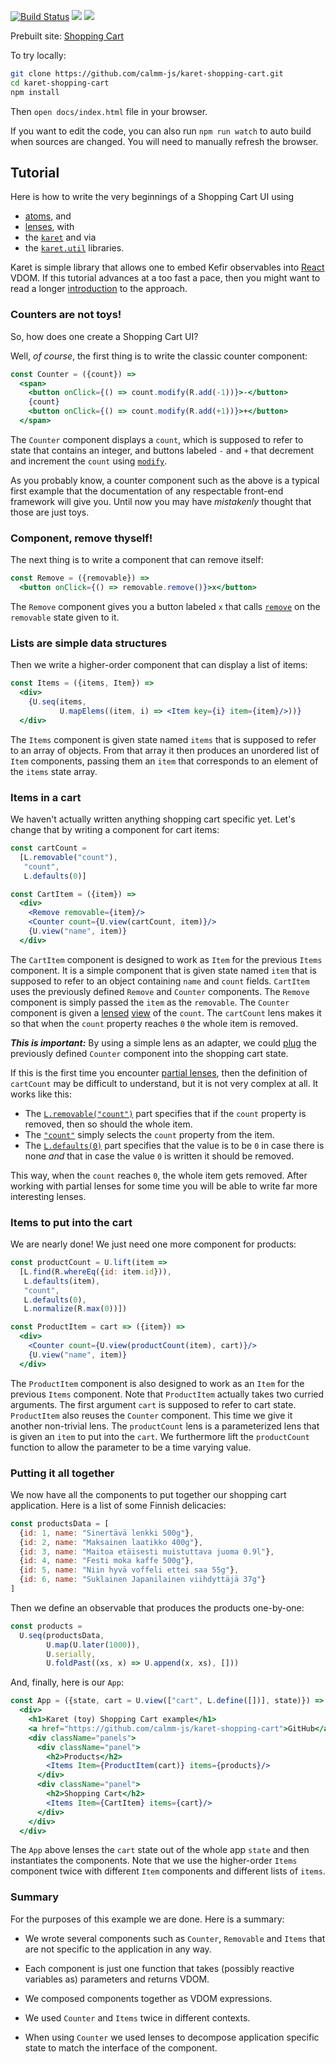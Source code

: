 [![Build Status](https://travis-ci.org/calmm-js/karet-shopping-cart.svg?branch=master)](https://travis-ci.org/calmm-js/karet-shopping-cart) [![](https://david-dm.org/calmm-js/karet-shopping-cart.svg)](https://david-dm.org/calmm-js/karet-shopping-cart) [![](https://david-dm.org/calmm-js/karet-shopping-cart/dev-status.svg)](https://david-dm.org/calmm-js/karet-shopping-cart?type=dev)

Prebuilt site: [Shopping Cart](http://calmm-js.github.io/karet-shopping-cart/)

To try locally:

```bash
git clone https://github.com/calmm-js/karet-shopping-cart.git
cd karet-shopping-cart
npm install
```

Then `open docs/index.html` file in your browser.

If you want to edit the code, you can also run `npm run watch` to auto build
when sources are changed.  You will need to manually refresh the browser.

## Tutorial

Here is how to write the very beginnings of a Shopping Cart UI using
* [atoms](https://github.com/calmm-js/kefir.atom), and
* [lenses](https://github.com/calmm-js/partial.lenses), with
* the [`karet`](https://github.com/calmm-js/karet) and via
* the [`karet.util`](https://github.com/calmm-js/karet.util) libraries.

Karet is simple library that allows one to embed Kefir observables
into [React](https://facebook.github.io/react/) VDOM.  If this tutorial advances
at a too fast a pace, then you might want to read a
longer
[introduction](https://github.com/calmm-js/documentation/blob/master/introduction-to-calmm.md) to
the approach.

### Counters are not toys!

So, how does one create a Shopping Cart UI?

Well, *of course*, the first thing is to write the classic counter component:

```jsx
const Counter = ({count}) =>
  <span>
    <button onClick={() => count.modify(R.add(-1))}>-</button>
    {count}
    <button onClick={() => count.modify(R.add(+1))}>+</button>
  </span>
```

The `Counter` component displays a `count`, which is supposed to refer to state
that contains an integer, and buttons labeled `-` and `+` that decrement and
increment the `count` using [`modify`](#modify).

As you probably know, a counter component such as the above is a typical first
example that the documentation of any respectable front-end framework will give
you.  Until now you may have *mistakenly* thought that those are just toys.

### Component, remove thyself!

The next thing is to write a component that can remove itself:

```jsx
const Remove = ({removable}) =>
  <button onClick={() => removable.remove()}>x</button>
```

The `Remove` component gives you a button labeled `x` that
calls [`remove`](#remove) on the `removable` state given to it.

### Lists are simple data structures

Then we write a higher-order component that can display a list of items:

```jsx
const Items = ({items, Item}) =>
  <div>
    {U.seq(items,
           U.mapElems((item, i) => <Item key={i} item={item}/>))}
  </div>
```

The `Items` component is given state named `items` that is supposed to refer to
an array of objects.  From that array it then produces an unordered list of
`Item` components, passing them an `item` that corresponds to an element of the
`items` state array.

### Items in a cart

We haven't actually written anything shopping cart specific yet.  Let's change
that by writing a component for cart items:

```jsx
const cartCount =
  [L.removable("count"),
   "count",
   L.defaults(0)]

const CartItem = ({item}) =>
  <div>
    <Remove removable={item}/>
    <Counter count={U.view(cartCount, item)}/>
    {U.view("name", item)}
  </div>
```

The `CartItem` component is designed to work as `Item` for the previous `Items`
component.  It is a simple component that is given state named `item` that is
supposed to refer to an object containing `name` and `count` fields.  `CartItem`
uses the previously defined `Remove` and `Counter` components.  The `Remove`
component is simply passed the `item` as the `removable`.  The `Counter`
component is given
a [lensed](https://github.com/calmm-js/partial.lenses) [view](#view) of the
`count`.  The `cartCount` lens makes it so that when the `count` property
reaches `0` the whole item is removed.

**_This is important:_** By using a simple lens as an adapter, we
could
[plug](https://github.com/calmm-js/documentation/blob/master/introduction-to-calmm.md#imagine) the
previously defined `Counter` component into the shopping cart state.

If this is the first time you
encounter [partial lenses](https://github.com/calmm-js/partial.lenses), then the
definition of `cartCount` may be difficult to understand, but it is not very
complex at all.  It works like this:

* The
  [`L.removable("count")`](https://github.com/calmm-js/partial.lenses#L-removable) part
  specifies that if the `count` property is removed, then so should the whole
  item.
* The [`"count"`](https://github.com/calmm-js/partial.lenses#L-prop) simply
  selects the `count` property from the item.
* The [`L.defaults(0)`](https://github.com/calmm-js/partial.lenses#L-defaults)
  part specifies that the value is to be `0` in case there is none *and* that in
  case the value `0` is written it should be removed.

This way, when the `count` reaches `0`, the whole item gets removed.  After
working with partial lenses for some time you will be able to write far more
interesting lenses.

### Items to put into the cart

We are nearly done!  We just need one more component for products:

```jsx
const productCount = U.lift(item =>
  [L.find(R.whereEq({id: item.id})),
   L.defaults(item),
   "count",
   L.defaults(0),
   L.normalize(R.max(0))])

const ProductItem = cart => ({item}) =>
  <div>
    <Counter count={U.view(productCount(item), cart)}/>
    {U.view("name", item)}
  </div>
```

The `ProductItem` component is also designed to work as an `Item` for the
previous `Items` component.  Note that `ProductItem` actually takes two curried
arguments.  The first argument `cart` is supposed to refer to cart state.
`ProductItem` also reuses the `Counter` component.  This time we give it another
non-trivial lens.  The `productCount` lens is a parameterized lens that is given
an `item` to put into the `cart`.  We furthermore lift the `productCount`
function to allow the parameter to be a time varying value.

### Putting it all together

We now have all the components to put together our shopping cart application.
Here is a list of some Finnish delicacies:

```jsx
const productsData = [
  {id: 1, name: "Sinertävä lenkki 500g"},
  {id: 2, name: "Maksainen laatikko 400g"},
  {id: 3, name: "Maitoa etäisesti muistuttava juoma 0.9l"},
  {id: 4, name: "Festi moka kaffe 500g"},
  {id: 5, name: "Niin hyvä voffeli ettei saa 55g"},
  {id: 6, name: "Suklainen Japanilainen viihdyttäjä 37g"}
]
```

Then we define an observable that produces the products one-by-one:

```js
const products =
  U.seq(productsData,
        U.map(U.later(1000)),
        U.serially,
        U.foldPast((xs, x) => U.append(x, xs), []))
```

And, finally, here is our `App`:

```jsx
const App = ({state, cart = U.view(["cart", L.define([])], state)}) =>
  <div>
    <h1>Karet (toy) Shopping Cart example</h1>
    <a href="https://github.com/calmm-js/karet-shopping-cart">GitHub</a>
    <div className="panels">
      <div className="panel">
        <h2>Products</h2>
        <Items Item={ProductItem(cart)} items={products}/>
      </div>
      <div className="panel">
        <h2>Shopping Cart</h2>
        <Items Item={CartItem} items={cart}/>
      </div>
    </div>
  </div>
```

The `App` above lenses the `cart` state out of the whole app `state` and then
instantiates the components.  Note that we use the higher-order `Items`
component twice with different `Item` components and different lists of `items`.

### Summary

For the purposes of this example we are done.  Here is a summary:

* We wrote several components such as `Counter`, `Removable` and `Items` that
  are not specific to the application in any way.

* Each component is just one function that takes (possibly reactive variables
  as) parameters and returns VDOM.

* We composed components together as VDOM expressions.

* We used `Counter` and `Items` twice in different contexts.

* When using `Counter` we used lenses to decompose application specific state to
  match the interface of the component.
